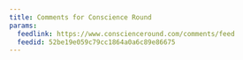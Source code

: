 ```yaml
---
title: Comments for Conscience Round
params:
  feedlink: https://www.conscienceround.com/comments/feed
  feedid: 52be19e059c79cc1864a0a6c89e86675
---
```

